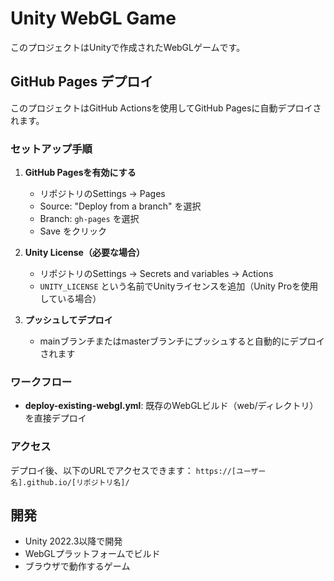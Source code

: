 # Unity WebGL Game

このプロジェクトはUnityで作成されたWebGLゲームです。

## GitHub Pages デプロイ

このプロジェクトはGitHub Actionsを使用してGitHub Pagesに自動デプロイされます。

### セットアップ手順

1. **GitHub Pagesを有効にする**
   - リポジトリのSettings → Pages
   - Source: "Deploy from a branch" を選択
   - Branch: `gh-pages` を選択
   - Save をクリック

2. **Unity License（必要な場合）**
   - リポジトリのSettings → Secrets and variables → Actions
   - `UNITY_LICENSE` という名前でUnityライセンスを追加（Unity Proを使用している場合）

3. **プッシュしてデプロイ**
   - mainブランチまたはmasterブランチにプッシュすると自動的にデプロイされます

### ワークフロー

- **deploy-existing-webgl.yml**: 既存のWebGLビルド（web/ディレクトリ）を直接デプロイ

### アクセス

デプロイ後、以下のURLでアクセスできます：
`https://[ユーザー名].github.io/[リポジトリ名]/`

## 開発

- Unity 2022.3以降で開発
- WebGLプラットフォームでビルド
- ブラウザで動作するゲーム

